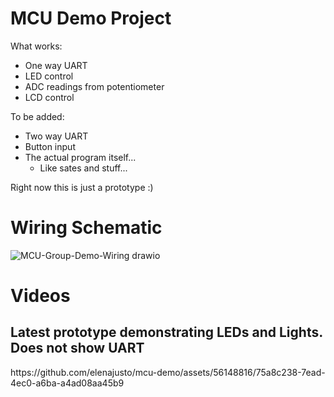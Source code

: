 # MCU Demo Project

What works:
- One way UART
- LED control
- ADC readings from potentiometer
- LCD control

To be added:
- Two way UART
- Button input
- The actual program itself...
  - Like sates and stuff...

Right now this is just a prototype :)

# Wiring Schematic
![MCU-Group-Demo-Wiring drawio](https://github.com/elenajusto/mcu-demo/assets/56148816/b4e464b4-1274-4ac7-bd0f-72d66735b0e4)

# Videos
<h2>Latest prototype demonstrating LEDs and Lights. Does not show UART</h2>
https://github.com/elenajusto/mcu-demo/assets/56148816/75a8c238-7ead-4ec0-a6ba-a4ad08aa45b9

